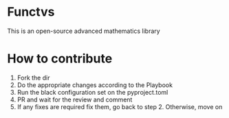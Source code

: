 # Functvs
This is an open-source advanced mathematics library


# How to contribute

1. Fork the dir 
2. Do the appropriate changes according to the Playbook
3. Run the black configuration set on the pyproject.toml
4. PR and wait for the review and comment
5. If any fixes are required fix them, go back to step 2. Otherwise, move on
